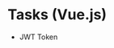 <div class="tasks ">
  <h1>Tasks (Vue.js)</h1>
  <ul>
    <li>
      <p>JWT Token</p>
    </li>
  </ul>
</div>
